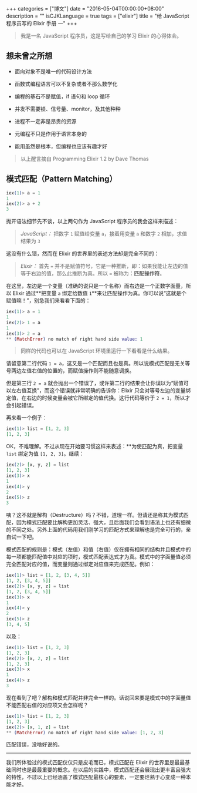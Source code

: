 +++
categories = ["博文"]
date = "2016-05-04T00:00:00+08:00"
description = ""
isCJKLanguage = true
tags = ["elixir"]
title = "给 JavaScript 程序员写的 Elixir 手册 一"
+++

> 我是一名 JavaScript 程序员，这是写给自己的学习 Elixir 的心得体会。

## 想未曾之所想

- 面向对象不是唯一的代码设计方法

- 函数式编程语言可以不复杂或者不那么数学化

- 编程的基石不是赋值，if 语句和 loop 循环

- 并发不需要锁、信号量、monitor，及其他种种

- 进程不一定非是昂贵的资源

- 元编程不只是作用于语言本身的

- 能用虽然是根本，但编程也应该有趣才好

> 以上醒言摘自 Programming Elixir 1.2 by Dave Thomas

## 模式匹配（Pattern Matching）

```elixir
iex(1)> a = 1
1
iex(2)> a + 2
3
```

抛开语法细节先不谈，以上两句作为 JavaScript 程序员的我会这样来描述：

> _JavaScript：_ 把数字 `1` 赋值给变量 `a`，接着用变量 `a` 和数字 `2` 相加，求值结果为 `3`

这没有什么错，然而在 Elixir 的世界里的表述方法却是完全不同的：

> _Elixir：_ 首先 `=` 并不是赋值符号，它是一种推断，即：如果我能让左边的值等于右边的值，那么此推断为真。所以 `=` 被称为：**匹配操作符**。

在这里，左边是一个变量（准确的说只是一个名称）而右边是一个正数字面量，所以 Elixir 通过**把变量 `a` 绑定给数值 `1`**来让匹配操作为真。你可以说“这就是个赋值嘛！”，别急我们来看看下面的：

```elixir
iex(1)> a = 1
1
iex(2)> 1 = a
1
iex(3)> 2 = a
** (MatchError) no match of right hand side value: 1
```

> 同样的代码也可以在 JavaScript 环境里运行一下看看是什么结果。

请留意第二行代码 `1 = a`，这又是一个匹配而且也是真。所以说模式匹配是无关等号两边左值右值的位置的，而赋值操作则不能随意调换。

但是第三行 `2 = a` 就会抛出一个错误了，或许第二行的结果会让你误以为“赋值可以左右值互换”，而这个错误就非常明确的告诉你：Elixir 只会对等号左边的变量绑定值，在右边的时候变量会被它所绑定的值代换。这行代码等价于 `2 = 1`，所以才会引起错误。

再来看一个例子：

```elixir
iex(1)> list = [1, 2, 3]
[1, 2, 3]
```

OK，不难理解。不过从现在开始要习惯这样来表述：**为使匹配为真，把变量 `list` 绑定为值 `[1, 2, 3]`。继续：

```elixir
iex(2)> [x, y, z] = list
[1, 2, 3]
iex(3)> x
1
iex(4)> y
2
iex(5)> z
3
```

咦？这不就是解构（Destructure）吗？不错，道理一样。但请还是称其为模式匹配，因为模式匹配要比解构更加灵活、强大，且后面我们会看到语法上也还有细微的不同之处。另外上面的代码用我们刚学习的匹配方式来理解也是完全可行的，亲自试一下吧。

模式匹配的规则是：模式（左值）和值（右值）仅在拥有相同的结构并且模式中的每一项都能匹配值中对应的项时，模式匹配表达式才为真。模式中的字面量值必须完全匹配对应的值，而变量则通过绑定对应值来完成匹配。例如：

```elixir
iex(1)> list = [1, 2, [3, 4, 5]]
[1, 2, [3, 4, 5]]
iex(2)> [x, y, z] = list
[1, 2, [3, 4, 5]]
iex(3)> x
1
iex(4)> y
2
iex(5)> z
[3, 4, 5]
```

以及：

```elixir
iex(1)> list = [1, 2, 3]
[1, 2, 3]
iex(2)> [x, 2, z] = list
[1, 2, 3]
iex(3)> x
1
iex(4)> z
3
```

现在看到了吧？解构和模式匹配并非完全一样的。话说回来要是模式中的字面量值不能匹配右值的对应项又会怎样呢？

```elixir
iex(1)> list = [1, 2, 3]
[1, 2, 3]
iex(2)> [x, 1, z] = list
** (MatchError) no match of right hand side value: [1, 2, 3]
```

匹配错误，没啥好说的。

---

我们所体验过的模式匹配仅仅只是皮毛而已，模式匹配在 Elixir 的世界里是最最基础同时也是最最重要的概念。在以后的实践中，模式匹配还会展现出更丰富且强大的特性，不过以上已经涵盖了模式匹配最核心的要素，一定要烂熟于心变成一种本能才好。
